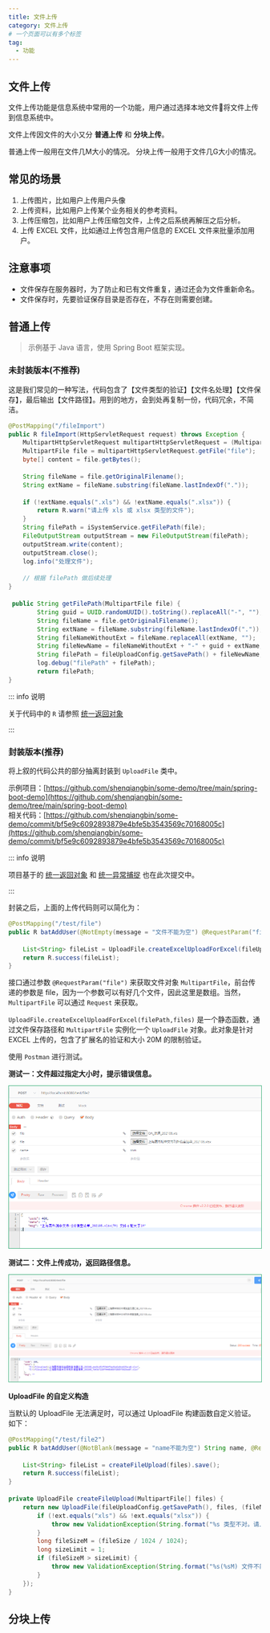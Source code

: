 ```yaml
---
title: 文件上传
category: 文件上传
# 一个页面可以有多个标签
tag:
  - 功能
---
```


## 文件上传

文件上传功能是信息系统中常用的一个功能，用户通过选择本地文件将文件上传到信息系统中。

文件上传因文件的大小又分 **普通上传** 和 **分块上传**。

普通上传一般用在文件几M大小的情况。
分块上传一般用于文件几G大小的情况。

## 常见的场景

1. 上传图片，比如用户上传用户头像
2. 上传资料，比如用户上传某个业务相关的参考资料。
3. 上传压缩包，比如用户上传压缩包文件，上传之后系统再解压之后分析。
4. 上传 EXCEL 文件，比如通过上传包含用户信息的 EXCEL 文件来批量添加用户。

## 注意事项

- 文件保存在服务器时，为了防止和已有文件重复，通过还会为文件重新命名。
- 文件保存时，先要验证保存目录是否存在，不存在则需要创建。

## 普通上传

> 示例基于 Java 语言，使用 Spring Boot 框架实现。

### 未封装版本(不推荐)

这是我们常见的一种写法，代码包含了【文件类型的验证】【文件名处理】【文件保存】，最后输出【文件路径】。用到的地方，会到处再复制一份，代码冗余，不简洁。

```java
@PostMapping("/fileImport")
public R fileImport(HttpServletRequest request) throws Exception {
    MultipartHttpServletRequest multipartHttpServletRequest = (MultipartHttpServletRequest) request;
    MultipartFile file = multipartHttpServletRequest.getFile("file");
    byte[] content = file.getBytes();

    String fileName = file.getOriginalFilename();
    String extName = fileName.substring(fileName.lastIndexOf("."));

    if (!extName.equals(".xls") && !extName.equals(".xlsx")) {
        return R.warn("请上传 xls 或 xlsx 类型的文件");
    }
    String filePath = iSystemService.getFilePath(file);
    FileOutputStream outputStream = new FileOutputStream(filePath);
    outputStream.write(content);
    outputStream.close();
    log.info("处理文件");

    // 根据 filePath 做后续处理
}

 public String getFilePath(MultipartFile file) {
        String guid = UUID.randomUUID().toString().replaceAll("-", "");
        String fileName = file.getOriginalFilename();
        String extName = fileName.substring(fileName.lastIndexOf("."));
        String fileNameWithoutExt = fileName.replaceAll(extName, "");
        String fileNewName = fileNameWithoutExt + "-" + guid + extName;
        String filePath = fileUploadConfig.getSavePath() + fileNewName;
        log.debug("filePath" + filePath);
        return filePath;
}

```

::: info 说明

关于代码中的 `R` 请参照 [统一返回对象](/tech/myfunction/unifiedReturnObject)

:::

### 封装版本(推荐)

将上叙的代码公共的部分抽离封装到 `UploadFile` 类中。

示例项目：[https://github.com/shenqiangbin/some-demo/tree/main/spring-boot-demo](https://github.com/shenqiangbin/some-demo/tree/main/spring-boot-demo)  
相关代码：[https://github.com/shenqiangbin/some-demo/commit/bf5e9c6092893879e4bfe5b3543569c70168005c](https://github.com/shenqiangbin/some-demo/commit/bf5e9c6092893879e4bfe5b3543569c70168005c)

::: info 说明

项目基于的 [统一返回对象](/tech/myfunction/unifiedReturnObject) 和 [统一异常捕捉](/) 也在此次提交中。

:::

封装之后，上面的上传代码则可以简化为：

```java
@PostMapping("/test/file")
public R batAddUser(@NotEmpty(message = "文件不能为空") @RequestParam("file") MultipartFile[] files) throws IOException {

    List<String> fileList = UploadFile.createExcelUploadForExcel(fileUploadConfig.getSavePath(), files).save();
    return R.success(fileList);
}
```

接口通过参数 `@RequestParam("file")` 来获取文件对象 `MultipartFile`，前台传递的参数是 file，因为一个参数可以有好几个文件，因此这里是数组。当然，`MultipartFile` 可以通过 `Request` 来获取。

`UploadFile.createExcelUploadForExcel(filePath,files)` 是一个静态函数，通过文件保存路径和 `MultipartFile` 实例化一个 `UploadFile` 对象。此对象是针对 EXCEL 上传的，包含了扩展名的验证和大小 20M 的限制验证。

使用 `Postman` 进行测试。

**测试一：文件超过指定大小时，提示错误信息。**

<img src='/assets/tech/uploadfile.png' style='width:600px;border:1px solid #3eb07c'></img>

**测试二：文件上传成功，返回路径信息。**

<img src='/assets/tech/uploadfile2.png' style='width:600px;border:1px solid #3eb07c'></img>


**UploadFile 的自定义构造**

当默认的 UploadFile 无法满足时，可以通过 UploadFile 构建函数自定义验证。如下：

```java
@PostMapping("/test/file2")
public R batAddUser(@NotBlank(message = "name不能为空") String name, @RequestParam("file") MultipartFile[] files) throws IOException {

    List<String> fileList = createFileUpload(files).save();
    return R.success(fileList);
}

private UploadFile createFileUpload(MultipartFile[] files) {
    return new UploadFile(fileUploadConfig.getSavePath(), files, (fileName, ext, fileSize) -> {
        if (!ext.equals("xls") && !ext.equals("xlsx")) {
            throw new ValidationException(String.format("%s 类型不对。请上传 xls 或 xlsx 类型的文件", fileName));
        }
        long fileSizeM = (fileSize / 1024 / 1024);
        long sizeLimit = 1;
        if (fileSizeM > sizeLimit) {
            throw new ValidationException(String.format("%s(%sM) 文件不能大于%sM", fileName, fileSizeM, sizeLimit));
        }
    });
}
```

## 分块上传


